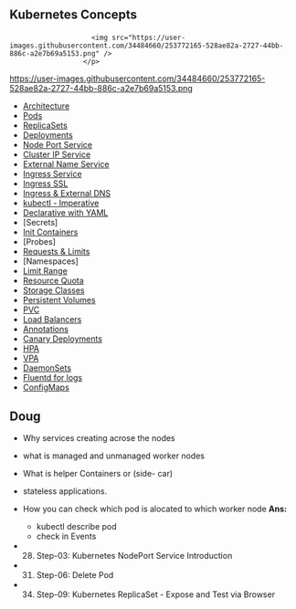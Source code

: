 <p align="center">
    <img src="" />
</p>

## Kubernetes Concepts<p align="center">
                        <img src="https://user-images.githubusercontent.com/34484660/253772165-528ae82a-2727-44bb-886c-a2e7b69a5153.png" />
                      </p>
https://user-images.githubusercontent.com/34484660/253772165-528ae82a-2727-44bb-886c-a2e7b69a5153.png
- [Architecture](https://github.com/sudheermuthyala/EKS/blob/main/03-Kubernets-Fundamentals/00-Kubernetes-Architecture/README.md#kubernetes---architecture)
- [Pods](https://github.com/sudheermuthyala/EKS/blob/main/03-Kubernets-Fundamentals/01-Pod/README.md#kubernetes---pods)
- [ReplicaSets](https://github.com/sudheermuthyala/EKS/blob/main/03-Kubernets-Fundamentals/02-ReplicaSet/README.md#kubernetes---replicasets)
- [Deployments](https://github.com/sudheermuthyala/EKS/blob/main/03-Kubernets-Fundamentals/03-Deployment/README.md#deployments)
- [Node Port Service](https://github.com/sudheermuthyala/EKS/blob/main/03-Kubernets-Fundamentals/04-Service/README.md#nodeport-service-introduction)
- [Cluster IP Service]()
- [External Name Service]()
- [Ingress Service]()
- [Ingress SSL]()
- [Ingress & External DNS]()
- [kubectl - Imperative]()
- [Declarative with YAML]()
- [Secrets]
- [Init Containers]()
- [Probes]
- [Requests & Limits]()
- [Namespaces]
- [Limit Range]()
- [Resource Quota]()
- [Storage Classes]()
- [Persistent Volumes]()
- [PVC]()
- [Load Balancers]()
- [Annotations]()
- [Canary Deployments]()
- [HPA]()
- [VPA]()
- [DaemonSets]()
- [Fluentd for logs]()
- [ConfigMaps]()


## Doug

- Why services creating acrose the nodes
- what is managed and unmanaged worker nodes
- What is helper Containers or (side- car) 
- stateless applications.
- How you can check which pod is alocated to which worker node 
**Ans:**
  - kubectl describe pod <pod-name>
  - check in Events 
  

- 28. Step-03: Kubernetes NodePort Service Introduction
- 31. Step-06: Delete Pod
- 34. Step-09: Kubernetes ReplicaSet - Expose and Test via Browser


